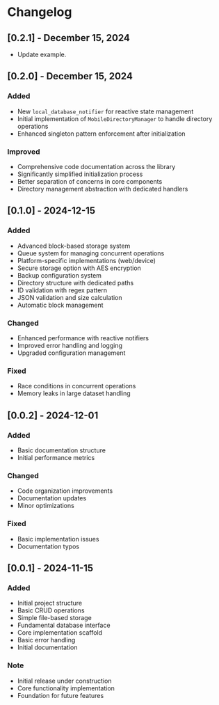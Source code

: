 # Changelog

## [0.2.1] - December 15, 2024
- Update example.


## [0.2.0] - December 15, 2024

### Added
- New `local_database_notifier` for reactive state management
- Initial implementation of `MobileDirectoryManager` to handle directory operations
- Enhanced singleton pattern enforcement after initialization

### Improved
- Comprehensive code documentation across the library
- Significantly simplified initialization process
- Better separation of concerns in core components
- Directory management abstraction with dedicated handlers


## [0.1.0] - 2024-12-15
### Added
- Advanced block-based storage system
- Queue system for managing concurrent operations
- Platform-specific implementations (web/device)
- Secure storage option with AES encryption
- Backup configuration system
- Directory structure with dedicated paths
- ID validation with regex pattern
- JSON validation and size calculation
- Automatic block management

### Changed
- Enhanced performance with reactive notifiers
- Improved error handling and logging
- Upgraded configuration management

### Fixed
- Race conditions in concurrent operations
- Memory leaks in large dataset handling

## [0.0.2] - 2024-12-01
### Added
- Basic documentation structure
- Initial performance metrics

### Changed
- Code organization improvements
- Documentation updates
- Minor optimizations

### Fixed
- Basic implementation issues
- Documentation typos

## [0.0.1] - 2024-11-15
### Added
- Initial project structure
- Basic CRUD operations
- Simple file-based storage
- Fundamental database interface
- Core implementation scaffold
- Basic error handling
- Initial documentation

### Note
- Initial release under construction
- Core functionality implementation
- Foundation for future features

